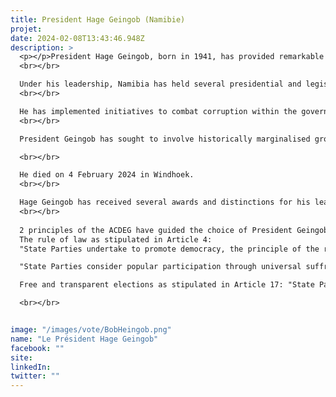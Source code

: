 ```yaml
---
title: President Hage Geingob (Namibie)
projet: 
date: 2024-02-08T13:43:46.948Z
description: >
  <p></p>President Hage Geingob, born in 1941, has provided remarkable leadership in favour of democracy and transparency in Namibia, as well as in continental governance. During his presidency, he has taken important steps to strengthen democratic institutions and promote citizen participation.
  <br></br>

  Under his leadership, Namibia has held several presidential and legislative elections that have generally been considered transparent and fair by international observers, thus maintaining free and fair elections. President Geingob has defended the right to freedom of expression and has encouraged an environment favourable to independent media, allowing constructive criticism of the government, thus promoting freedom of expression and the media.
  <br></br>

  He has implemented initiatives to combat corruption within the government and the civil service, thus strengthening accountability and transparency in governance. Under his leadership, the government has undertaken decentralisation efforts, transferring certain powers and resources to regional and local authorities, thus promoting better representation of citizens.
  <br></br>

  President Geingob has sought to involve historically marginalised groups more in decision-making processes, thus strengthening the representation and participation of all Namibians by promoting inclusion and diversity. Although challenges remain, these actions have contributed to deepening Namibian democracy under the presidency of Hage Geingob, whose leadership and commitment to democratic governance will leave a lasting legacy.

  <br></br>

  He died on 4 February 2024 in Windhoek.
  <br></br>

  Hage Geingob has received several awards and distinctions for his leadership, including the 2023 Lifetime Achievement Award from the African Energy Chamber at the African Energy Week conference in Cape Town.
  <br></br>
 
  2 principles of the ACDEG have guided the choice of President Geingob:
  The rule of law as stipulated in Article 4:
  "State Parties undertake to promote democracy, the principle of the rule of law and human rights."

  "State Parties consider popular participation through universal suffrage as an inalienable right of the peoples".

  Free and transparent elections as stipulated in Article 17: "State Parties reaffirm their commitment to regularly holding transparent, free and fair elections in accordance with the African Union's Declaration on the Principles Governing Democratic Elections in Africa".

  <br></br>


image: "/images/vote/BobHeingob.png"
name: "Le Président Hage Geingob"
facebook: ""
site: 
linkedIn: 
twitter: ""
---
```

